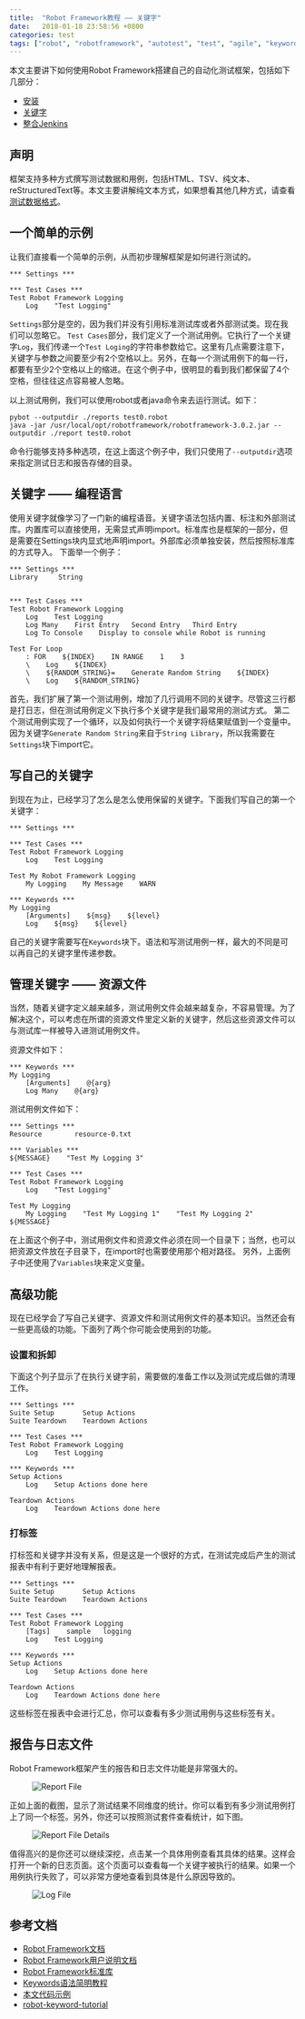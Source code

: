 ```yaml
---
title:  "Robot Framework教程 —— 关键字"
date:   2018-01-18 23:58:56 +0800
categories: test
tags: ["robot", "robotframework", "autotest", "test", "agile", "keywords", "自动化测试"]
---
```


本文主要讲下如何使用Robot Framework搭建自己的自动化测试框架，包括如下几部分：
- [安装](/test/robot-framework-tutorial-installation "安装")
- [关键字](/test/robot-framework-tutorial-keywords "关键字")
- [整合Jenkins](/test/robot-framework-tutorial-integration-jenkins "整合Jenkins")

## 声明
框架支持多种方式撰写测试数据和用例，包括HTML、TSV、纯文本、reStructuredText等。本文主要讲解纯文本方式，如果想看其他几种方式，请查看[测试数据格式](http://robotframework.org/robotframework/latest/RobotFrameworkUserGuide.html#test-data-syntax)。


## 一个简单的示例
让我们直接看一个简单的示例，从而初步理解框架是如何进行测试的。
```
*** Settings ***

*** Test Cases ***
Test Robot Framework Logging
    Log    "Test Logging"
```

`Settings`部分是空的，因为我们并没有引用标准测试库或者外部测试类。现在我们可以忽略它。
`Test Cases`部分，我们定义了一个测试用例。它执行了一个关键字`Log`，我们传递一个`Test Loging`的字符串参数给它。这里有几点需要注意下，关键字与参数之间要至少有2个空格以上。另外，在每一个测试用例下的每一行，都要有至少2个空格以上的缩进。在这个例子中，很明显的看到我们都保留了4个空格，但往往这点容易被人忽略。

以上测试用例，我们可以使用robot或者java命令来去运行测试。如下：
```shell
pybot --outputdir ./reports test0.robot
java -jar /usr/local/opt/robotframework/robotframework-3.0.2.jar --outputdir ./report test0.robot
```

命令行能够支持多种选项，在这上面这个例子中，我们只使用了`--outputdir`选项来指定测试日志和报告存储的目录。


## 关键字 —— 编程语言
使用关键字就像学习了一门新的编程语音。关键字语法包括内置、标注和外部测试库。内置库可以直接使用，无需显式声明import。标准库也是框架的一部分，但是需要在Settings块内显式地声明import。外部库必须单独安装，然后按照标准库的方式导入。
下面举一个例子：
```
*** Settings ***
Library     String


*** Test Cases ***
Test Robot Framework Logging
    Log    Test Logging
    Log Many    First Entry   Second Entry   Third Entry
    Log To Console    Display to console while Robot is running

Test For Loop
    : FOR    ${INDEX}    IN RANGE    1    3
    \    Log    ${INDEX}
    \    ${RANDOM_STRING}=    Generate Random String    ${INDEX}
    \    Log    ${RANDOM_STRING}
```
首先，我们扩展了第一个测试用例，增加了几行调用不同的关键字。尽管这三行都是打日志，但在测试用例定义下执行多个关键字是我们最常用的测试方式。
第二个测试用例实现了一个循环，以及如何执行一个关键字将结果赋值到一个变量中。
因为关键字`Generate Random String`来自于`String Library`，所以我需要在`Settings`块下import它。


## 写自己的关键字
到现在为止，已经学习了怎么是怎么使用保留的关键字。下面我们写自己的第一个关键字：
```
*** Settings ***

*** Test Cases ***
Test Robot Framework Logging
    Log    Test Logging

Test My Robot Framework Logging
    My Logging    My Message    WARN

*** Keywords ***
My Logging
    [Arguments]    ${msg}    ${level}
    Log    ${msg}    ${level}
```
自己的关键字需要写在`Keywords`块下。语法和写测试用例一样，最大的不同是可以再自己的关键字里传递参数。


## 管理关键字 —— 资源文件
当然，随着关键字定义越来越多，测试用例文件会越来越复杂，不容易管理。为了解决这个，可以考虑在所谓的资源文件里定义新的关键字，然后这些资源文件可以与测试库一样被导入进测试用例文件。

资源文件如下：
```
*** Keywords ***
My Logging
    [Arguments]    @{arg}
    Log Many    @{arg}
```

测试用例文件如下：
```
*** Settings ***
Resource        resource-0.txt

*** Variables ***
${MESSAGE}    "Test My Logging 3"

*** Test Cases ***
Test Robot Framework Logging
    Log    "Test Logging"

Test My Logging
    My Logging    "Test My Logging 1"    "Test My Logging 2"    ${MESSAGE}
```
在上面这个例子中，测试用例文件和资源文件必须在同一个目录下；当然，也可以把资源文件放在子目录下，在import时也需要使用那个相对路径。
另外，上面例子中还使用了`Variables`块来定义变量。


## 高级功能
现在已经学会了写自己关键字、资源文件和测试用例文件的基本知识。当然还会有一些更高级的功能。下面列了两个你可能会使用到的功能。

### 设置和拆卸
下面这个列子显示了在执行关键字前，需要做的准备工作以及测试完成后做的清理工作。
```
*** Settings ***
Suite Setup       Setup Actions
Suite Teardown    Teardown Actions

*** Test Cases ***
Test Robot Framework Logging
    Log    Test Logging

*** Keywords ***
Setup Actions
    Log    Setup Actions done here

Teardown Actions
    Log    Teardown Actions done here
```

### 打标签
打标签和关键字并没有关系，但是这是一个很好的方式，在测试完成后产生的测试报表中有利于更好地理解报表。
```
*** Settings ***
Suite Setup       Setup Actions
Suite Teardown    Teardown Actions

*** Test Cases ***
Test Robot Framework Logging
    [Tags]    sample   logging
    Log    Test Logging

*** Keywords ***
Setup Actions
    Log    Setup Actions done here

Teardown Actions
    Log    Teardown Actions done here
```
这些标签在报表中会进行汇总，你可以查看有多少测试用例与这些标签有关。


## 报告与日志文件
Robot Framework框架产生的报告和日志文件功能是非常强大的。

<figure>
  <img src="{{ '/assets/images/robot-framework/keywords-report.jpg' }}" alt="Report File"/>
</figure>

正如上面的截图，显示了测试结果不同维度的统计。你可以看到有多少测试用例打上了同一个标签。另外，你还可以按照测试套件查看统计，如下图。

<figure>
  <img src="{{ '/assets/images/robot-framework/keywords-report-suites.jpg' }}" alt="Report File Details"/>
</figure>

值得高兴的是你还可以继续深挖，点击某一个具体用例查看其具体的结果。这样会打开一个新的日志页面。这个页面可以查看每一个关键字被执行的结果。如果一个用例执行失败了，可以非常方便地查看到具体是什么原因导致的。

<figure>
  <img src="{{ '/assets/images/robot-framework/keywords-log.jpg' }}" alt="Log File"/>
</figure>


## 参考文档
- [Robot Framework文档](http://robotframework.org/robotframework/)
- [Robot Framework用户说明文档](http://robotframework.org/robotframework/latest/RobotFrameworkUserGuide.html)
- [Robot Framework标准库](http://robotframework.org/robotframework/#standard-libraries)
- [Keywords语法简明教程](https://github.com/ThomasJaspers/robot-keyword-tutorial)
- [本文代码示例](https://github.com/abekthink/robot-framework-demo)
- [robot-keyword-tutorial](https://github.com/ThomasJaspers/robot-keyword-tutorial)
